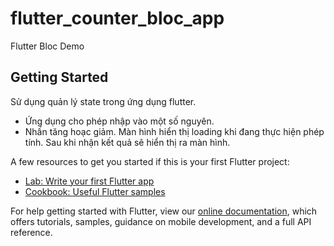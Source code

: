# flutter_counter_bloc_app

Flutter Bloc Demo

## Getting Started

Sử dụng quản lý state trong ứng dụng flutter.
- Ứng dụng cho phép nhập vào một số nguyên.
- Nhấn tăng hoạc giảm. Màn hình hiển thị loading khi đang thực hiện phép tính. Sau khi 
nhận kết quả sẽ hiển thị ra màn hình.

A few resources to get you started if this is your first Flutter project:

- [Lab: Write your first Flutter app](https://flutter.dev/docs/get-started/codelab)
- [Cookbook: Useful Flutter samples](https://flutter.dev/docs/cookbook)

For help getting started with Flutter, view our
[online documentation](https://flutter.dev/docs), which offers tutorials,
samples, guidance on mobile development, and a full API reference.
